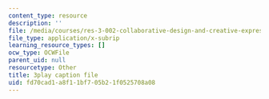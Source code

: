 ```yaml
---
content_type: resource
description: ''
file: /media/courses/res-3-002-collaborative-design-and-creative-expression-with-arduino-microcontrollers-january-iap-2017/fd70cad1a8f11bf705b21f0525708a08_kk55qwgSXcA.srt
file_type: application/x-subrip
learning_resource_types: []
ocw_type: OCWFile
parent_uid: null
resourcetype: Other
title: 3play caption file
uid: fd70cad1-a8f1-1bf7-05b2-1f0525708a08
---
```

